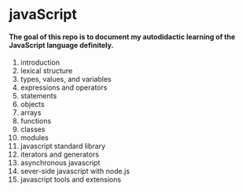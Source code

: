 # javaScript


#### The goal of this repo is to document my autodidactic learning of the JavaScript language definitely.
1. introduction
2. lexical structure
3. types, values, and variables
4. expressions and operators
5. statements
6. objects
7. arrays
8. functions
9. classes
10. modules
11. javascript standard library
12. iterators and generators
13. asynchronous javascript
14. sever-side javascript with node.js
15. javascript tools and extensions
